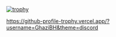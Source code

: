 [![trophy](https://github-profile-trophy.vercel.app/?username=GhaziBH)](https://github.com/ryo-ma/github-profile-trophy)

https://github-profile-trophy.vercel.app/?username=GhaziBH&theme=discord

